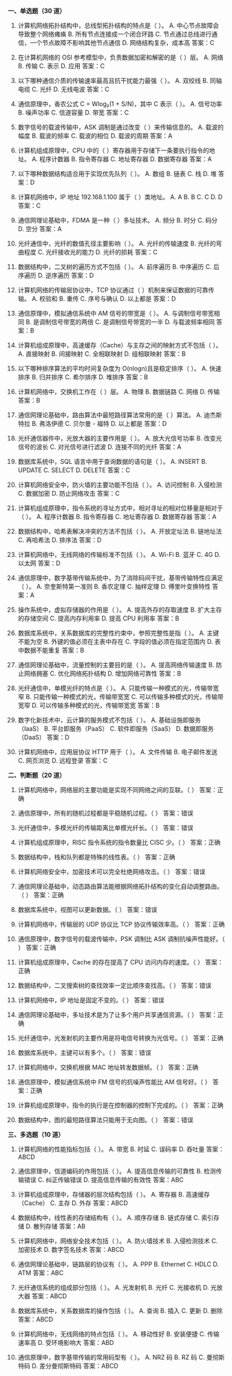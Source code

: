 **一、单选题（30 道）**

1. 计算机网络拓扑结构中，总线型拓扑结构的特点是（  ）。
A. 中心节点故障会导致整个网络瘫痪
B. 所有节点连接成一个闭合环路
C. 节点通过总线进行通信，一个节点故障不影响其他节点通信
D. 网络结构复杂，成本高
答案：C

2. 在计算机网络的 OSI 参考模型中，负责数据加密和解密的是（  ）层。
A. 网络
B. 传输
C. 表示
D. 应用
答案：C

3. 以下哪种通信介质的传输速率最高且抗干扰能力最强（  ）。
A. 双绞线
B. 同轴电缆
C. 光纤
D. 无线电波
答案：C

4. 通信原理中，香农公式 C = Wlog₂(1 + S/N)，其中 C 表示（  ）。
A. 信号功率
B. 噪声功率
C. 信道容量
D. 带宽
答案：C

5. 数字信号的载波传输中，ASK 调制是通过改变（  ）来传输信息的。
A. 载波的幅度
B. 载波的频率
C. 载波的相位
D. 载波的周期
答案：A

6. 计算机组成原理中，CPU 中的（  ）寄存器用于存储下一条要执行指令的地址。
A. 程序计数器
B. 指令寄存器
C. 地址寄存器
D. 数据寄存器
答案：A

7. 以下哪种数据结构适合用于实现优先队列（  ）。
A. 数组
B. 链表
C. 栈
D. 堆
答案：D

8. 计算机网络中，IP 地址 192.168.1.100 属于（  ）类地址。
A. A
B. B
C. C
D. D
答案：C

9. 通信网理论基础中，FDMA 是一种（  ）多址技术。
A. 频分
B. 时分
C. 码分
D. 空分
答案：A

10. 光纤通信中，光纤的数值孔径主要影响（  ）。
A. 光纤的传输速度
B. 光纤的弯曲程度
C. 光纤接收光的能力
D. 光纤的损耗
答案：C

11. 数据结构中，二叉树的遍历方式不包括（  ）。
A. 前序遍历
B. 中序遍历
C. 后序遍历
D. 逆序遍历
答案：D

12. 计算机网络的传输层协议中，TCP 协议通过（  ）机制来保证数据的可靠传输。
A. 校验和
B. 重传
C. 序号与确认
D. 以上都是
答案：D

13. 通信原理中，模拟通信系统中 AM 信号的带宽是（  ）。
A. 与调制信号带宽相同
B. 是调制信号带宽的两倍
C. 是调制信号带宽的一半
D. 与载波频率相同
答案：B

14. 计算机组成原理中，高速缓存（Cache）与主存之间的映射方式不包括（  ）。
A. 直接映射
B. 间接映射
C. 全相联映射
D. 组相联映射
答案：B

15. 以下哪种排序算法的平均时间复杂度为 O(nlogn)且是稳定排序（  ）。
A. 快速排序
B. 归并排序
C. 希尔排序
D. 堆排序
答案：B

16. 计算机网络中，交换机工作在（  ）层。
A. 物理
B. 数据链路
C. 网络
D. 传输
答案：B

17. 通信网理论基础中，路由算法中最短路径算法常用的是（  ）算法。
A. 迪杰斯特拉
B. 弗洛伊德
C. 贝尔曼 - 福特
D. 以上都是
答案：D

18. 光纤通信器件中，光放大器的主要作用是（  ）。
A. 放大光信号功率
B. 改变光信号的波长
C. 对光信号进行滤波
D. 连接不同的光纤
答案：A

19. 数据库系统中，SQL 语言中用于查询数据的语句是（  ）。
A. INSERT
B. UPDATE
C. SELECT
D. DELETE
答案：C

20. 计算机网络安全中，防火墙的主要功能不包括（  ）。
A. 访问控制
B. 入侵检测
C. 数据加密
D. 防止网络攻击
答案：C

21. 计算机组成原理中，指令系统的寻址方式中，相对寻址的相对位移量是相对于（  ）。
A. 程序计数器
B. 指令寄存器
C. 地址寄存器
D. 数据寄存器
答案：A

22. 数据结构中，哈希表解决冲突的方法不包括（  ）。
A. 开放定址法
B. 链地址法
C. 再哈希法
D. 排序法
答案：D

23. 计算机网络中，无线网络的传输标准不包括（  ）。
A. Wi-Fi
B. 蓝牙
C. 4G
D. 以太网
答案：D

24. 通信原理中，数字基带传输系统中，为了消除码间干扰，基带传输特性应满足（  ）。
A. 奈奎斯特第一准则
B. 香农定理
C. 抽样定理
D. 傅里叶变换特性
答案：A

25. 操作系统中，虚拟存储器的作用是（  ）。
A. 提高外存的存取速度
B. 扩大主存的存储空间
C. 提高内存利用率
D. 提高 CPU 利用率
答案：B

26. 数据库系统中，关系数据库的完整性约束中，参照完整性是指（  ）。
A. 主键不能为空
B. 外键的值必须在主表中存在
C. 字段的值必须在指定范围内
D. 表中数据不能重复
答案：B

27. 通信网理论基础中，流量控制的主要目的是（  ）。
A. 提高网络传输速度
B. 防止网络拥塞
C. 优化网络拓扑结构
D. 增加网络可靠性
答案：B

28. 光纤通信中，单模光纤的特点是（  ）。
A. 只能传输一种模式的光，传输带宽窄
B. 只能传输一种模式的光，传输带宽宽
C. 可以传输多种模式的光，传输带宽窄
D. 可以传输多种模式的光，传输带宽宽
答案：B

29. 数字化新技术中，云计算的服务模式不包括（  ）。
A. 基础设施即服务（IaaS）
B. 平台即服务（PaaS）
C. 软件即服务（SaaS）
D. 数据即服务（DaaS）
答案：D

30. 计算机网络中，应用层协议 HTTP 用于（  ）。
A. 文件传输
B. 电子邮件发送
C. 网页浏览
D. 远程登录
答案：C

**二、判断题（20 道）**

1. 计算机网络中，网络层的主要功能是实现不同网络之间的互联。（  ）
答案：正确

2. 通信原理中，所有的随机过程都是平稳随机过程。（  ）
答案：错误

3. 光纤通信中，多模光纤的传输距离比单模光纤长。（  ）
答案：错误

4. 计算机组成原理中，RISC 指令系统的指令数量比 CISC 少。（  ）
答案：正确

5. 数据结构中，栈和队列都是特殊的线性表。（  ）
答案：正确

6. 计算机网络安全中，加密技术可以完全杜绝网络攻击。（  ）
答案：错误

7. 通信网理论基础中，动态路由算法能根据网络拓扑结构的变化自动调整路由。（  ）
答案：正确

8. 数据库系统中，视图可以更新数据。（  ）
答案：错误

9. 计算机网络中，传输层的 UDP 协议比 TCP 协议传输效率高。（  ）
答案：正确

10. 通信原理中，数字信号的载波传输中，PSK 调制比 ASK 调制抗噪声性能好。（  ）
答案：正确

11. 计算机组成原理中，Cache 的存在提高了 CPU 访问内存的速度。（  ）
答案：正确

12. 数据结构中，二叉搜索树的查找效率一定比顺序查找高。（  ）
答案：错误

13. 计算机网络中，IP 地址是固定不变的。（  ）
答案：错误

14. 通信网理论基础中，多址技术是为了让多个用户共享通信资源。（  ）
答案：正确

15. 光纤通信中，光发射机的主要作用是将电信号转换为光信号。（  ）
答案：正确

16. 数据库系统中，主键可以有多个。（  ）
答案：错误

17. 计算机网络中，交换机根据 MAC 地址转发数据帧。（  ）
答案：正确

18. 通信原理中，模拟通信系统中 FM 信号的抗噪声性能比 AM 信号好。（  ）
答案：正确

19. 计算机组成原理中，指令的执行是在控制器的控制下完成的。（  ）
答案：正确

20. 数据结构中，图的最短路径算法只能用于无向图。（  ）
答案：错误

**三、多选题（10 道）**

1. 计算机网络的性能指标包括（  ）。
A. 带宽
B. 时延
C. 误码率
D. 吞吐量
答案：ABCD

2. 通信原理中，信道编码的作用包括（  ）。
A. 提高信息传输的可靠性
B. 检测传输错误
C. 纠正传输错误
D. 提高信息传输的有效性
答案：ABC

3. 计算机组成原理中，存储器的层次结构包括（  ）。
A. 寄存器
B. 高速缓存（Cache）
C. 主存
D. 外存
答案：ABCD

4. 数据结构中，线性表的存储结构有（  ）。
A. 顺序存储
B. 链式存储
C. 索引存储
D. 散列存储
答案：AB

5. 计算机网络中，网络安全技术包括（  ）。
A. 防火墙技术
B. 入侵检测技术
C. 加密技术
D. 数字签名技术
答案：ABCD

6. 通信网理论基础中，链路层的协议有（  ）。
A. PPP
B. Ethernet
C. HDLC
D. ATM
答案：ABC

7. 光纤通信系统的组成部分包括（  ）。
A. 光发射机
B. 光纤
C. 光接收机
D. 光放大器
答案：ABCD

8. 数据库系统中，关系数据库的操作包括（  ）。
A. 查询
B. 插入
C. 更新
D. 删除
答案：ABCD

9. 计算机网络中，无线网络的特点包括（  ）。
A. 移动性好
B. 安装便捷
C. 传输速率高
D. 受环境影响大
答案：ABD

10. 通信原理中，数字基带传输的常用码型有（  ）。
A. NRZ 码
B. RZ 码
C. 曼彻斯特码
D. 差分曼彻斯特码
答案：ABCD 
